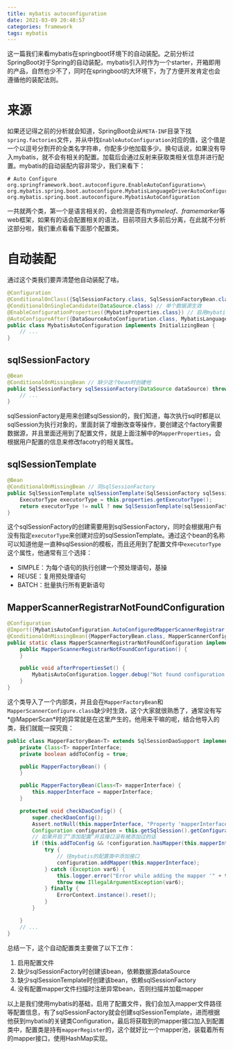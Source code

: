 ```yaml
---
title: mybatis autoconfiguration
date: 2021-03-09 20:48:57
categories: framework
tags: mybatis
---
```


这一篇我们来看mybatis在springboot环境下的自动装配。之前分析过SpringBoot对于Spring的自动装配，mybatis引入时作为一个starter，开箱即用的产品，自然也少不了，同时在springboot的大环境下，为了方便开发肯定也会遵循他的装配法则。

<!-- import -->

<!-- toc -->

# 来源

如果还记得之前的分析就会知道，SpringBoot会从`META-INF`目录下找`spring.factories`文件，并从中找`EnableAutoConfiguration`对应的值，这个值是一个以逗号分割开的全类名字符串，你配多少他加载多少。换句话说，如果没有导入mybatis，就不会有相关的配置。加载后会通过反射来获取类相关信息并进行配置。mybatis的自动装配内容非常少，我们来看下：

```properties
# Auto Configure
org.springframework.boot.autoconfigure.EnableAutoConfiguration=\
org.mybatis.spring.boot.autoconfigure.MybatisLanguageDriverAutoConfiguration,\
org.mybatis.spring.boot.autoconfigure.MybatisAutoConfiguration
```

一共就两个类，第一个是语言相关的，会检测是否有*thymeleaf*、*framemarker*等web框架，如果有的话会配置相关的语法，目前项目大多前后分离，在此就不分析这部分啦，我们重点看看下面那个配置类。

# 自动装配

通过这个类我们要弄清楚他自动装配了啥。

```java
@Configuration
@ConditionalOnClass({SqlSessionFactory.class, SqlSessionFactoryBean.class}) // 路径下存在这两个类的class时生效
@ConditionalOnSingleCandidate(DataSource.class) // 单个数据源生效
@EnableConfigurationProperties({MybatisProperties.class}) // 启用mybatis配置文件的属性
@AutoConfigureAfter({DataSourceAutoConfiguration.class, MybatisLanguageDriverAutoConfiguration.class}) // 这两个类后自动配置
public class MybatisAutoConfiguration implements InitializingBean {
    // ...
}
```

## sqlSessionFactory

```java
@Bean
@ConditionalOnMissingBean // 缺少这个bean时创建他
public SqlSessionFactory sqlSessionFactory(DataSource dataSource) throws Exception {
    // ...
}
```

sqlSessionFactory是用来创建sqlSession的，我们知道，每次执行sql时都是以sqlSession为执行对象的，里面封装了增删改查等操作，要创建这个factory需要数据源，并且里面还用到了配置文件，就是上面注解中的`MapperProperties`，会根据用户配置的信息来修改facotry的相关属性。

## sqlSessionTemplate

```java
@Bean
@ConditionalOnMissingBean // 同sqlSessionFactory
public SqlSessionTemplate sqlSessionTemplate(SqlSessionFactory sqlSessionFactory) {
    ExecutorType executorType = this.properties.getExecutorType();
    return executorType != null ? new SqlSessionTemplate(sqlSessionFactory, executorType) : new SqlSessionTemplate(sqlSessionFactory);
}
```

这个sqlSessionFactory的创建需要用到sqlSessionFactory，同时会根据用户有没有指定`executorType`来创建对应的sqlSessionTemplate。通过这个bean的名称可以知道他是一直种sqlSession的模板，而且还用到了配置文件中`executorType`这个属性，他通常有三个选择：

- SIMPLE：为每个语句的执行创建一个预处理语句，基操
- REUSE：复用预处理语句
- BATCH：批量执行所有更新语句

## MapperScannerRegistrarNotFoundConfiguration

```java
@Configuration
@Import({MybatisAutoConfiguration.AutoConfiguredMapperScannerRegistrar.class}) // 导入
@ConditionalOnMissingBean({MapperFactoryBean.class, MapperScannerConfigurer.class}) // 缺少这两个类时生效
public static class MapperScannerRegistrarNotFoundConfiguration implements InitializingBean {
    public MapperScannerRegistrarNotFoundConfiguration() {
    }

    public void afterPropertiesSet() {
        MybatisAutoConfiguration.logger.debug("Not found configuration for registering mapper bean using @MapperScan, MapperFactoryBean and MapperScannerConfigurer.");
    }
}
```

这个类导入了一个内部类，并且会在`MapperFactoryBean`和`MapperScannerConfigure.class`缺少时生效，这个大家就很熟悉了，通常没有写*@MapperScan*时的异常就是在这里产生的，他用来干嘛的呢，结合他导入的类，我们就能一探究竟：

```java
public class MapperFactoryBean<T> extends SqlSessionDaoSupport implements FactoryBean<T> {
    private Class<T> mapperInterface;
    private boolean addToConfig = true;

    public MapperFactoryBean() {
    }

    public MapperFactoryBean(Class<T> mapperInterface) {
        this.mapperInterface = mapperInterface;
    }

    protected void checkDaoConfig() {
        super.checkDaoConfig();
        Assert.notNull(this.mapperInterface, "Property 'mapperInterface' is required");
        Configuration configuration = this.getSqlSession().getConfiguration();
        // 如果开启了“添加配置”并且接口没有被添加过的话
        if (this.addToConfig && !configuration.hasMapper(this.mapperInterface)) {
            try {
                // 往mybatis的配置类中添加接口
                configuration.addMapper(this.mapperInterface);
            } catch (Exception var6) {
                this.logger.error("Error while adding the mapper '" + this.mapperInterface + "' to configuration.", var6);
                throw new IllegalArgumentException(var6);
            } finally {
                ErrorContext.instance().reset();
            }
        }

    }
    // ...
}

```

总结一下，这个自动配置类主要做了以下工作：

1. 启用配置文件
2. 缺少sqlSessionFactory时创建该bean，依赖数据源dataSource
3. 缺少sqlSessionTemplate时创建该bean，依赖sqlSessionFactory
4. 没有配置mapper文件扫描时注册异常bean，否则扫描并加载mapper

以上是我们使用mybatis的基础，启用了配置文件，我们会加入mapper文件路径等配置信息，有了sqlSessionFactory就会创建sqlSessionTemplate，进而根据他获到mybatis的关键类Configuration，最后将获取到的mapper接口加入到配置类中，配置类是持有`mapperRegister`的，这个就好比一个mapper池，装载着所有的mapper接口，使用HashMap实现。